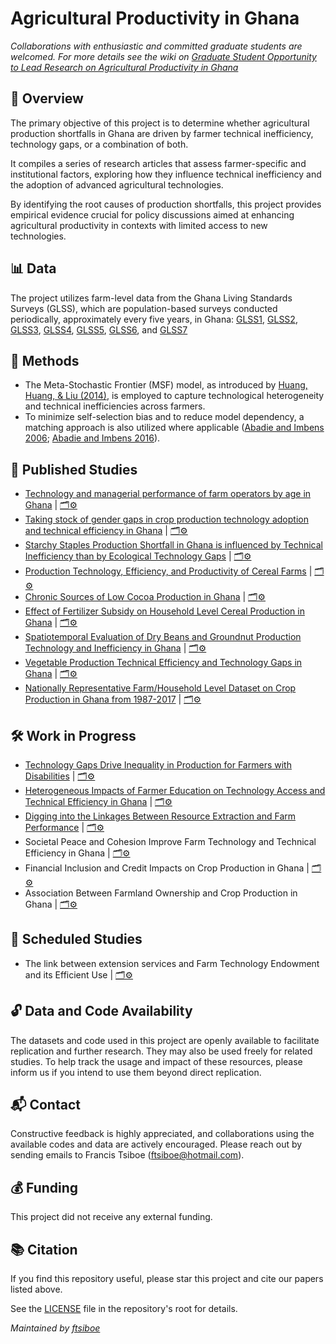 # Agricultural Productivity in Ghana

*Collaborations with enthusiastic and committed graduate students are welcomed. For more details see the wiki on [Graduate Student Opportunity to Lead Research on Agricultural Productivity in Ghana](https://github.com/ftsiboe/GH-Agric-Productivity-Lab/wiki/Graduate-Student-Opportunity-to-Lead-Research-on-Agricultural-Productivity-in-Ghana)*

## 📘 Overview
The primary objective of this project is to determine whether agricultural production shortfalls in Ghana are driven by farmer technical inefficiency, technology gaps, or a combination of both.

It compiles a series of research articles that assess farmer-specific and institutional factors, exploring how they influence technical inefficiency and the adoption of advanced agricultural technologies.

By identifying the root causes of production shortfalls, this project provides empirical evidence crucial for policy discussions aimed at enhancing agricultural productivity in contexts with limited access to new technologies.

## 📊 Data
The project utilizes farm-level data from the Ghana Living Standards Surveys (GLSS), which are population-based surveys conducted periodically, approximately every five years, in Ghana: [GLSS1](https://microdata.statsghana.gov.gh/index.php/catalog/7),  [GLSS2](https://microdata.statsghana.gov.gh/index.php/catalog/4), [GLSS3](https://microdata.statsghana.gov.gh/index.php/catalog/12), [GLSS4](https://microdata.statsghana.gov.gh/index.php/catalog/14), [GLSS5](https://microdata.statsghana.gov.gh/index.php/catalog/5), [GLSS6](https://microdata.statsghana.gov.gh/index.php/catalog/72), and [GLSS7](https://microdata.statsghana.gov.gh/index.php/catalog/97)

## 🧪 Methods
- The Meta-Stochastic Frontier (MSF) model, as introduced by [Huang, Huang, & Liu (2014)](https://doi.org/10.1007/s11123-014-0402-2), is employed to capture technological heterogeneity and technical inefficiencies across farmers.
- To minimize self-selection bias and to reduce model dependency, a matching approach is also utilized where applicable ([Abadie and Imbens 2006](https://doi.org/10.1111/j.1468-0262.2006.00655.x); [Abadie and Imbens 2016](https://doi.org/10.3982/ECTA11293)).

## 📄 Published Studies
* [Technology and managerial performance of farm operators by age in Ghana](https://doi.org/10.1007/s11123-023-00679-y)  | [🗂️⚙️](https://github.com/ftsiboe/GH-Agric-Productivity-Lab/blob/master/replications/legacy_studies/2023%20Technology%20and%20managerial%20performance%20of%20farm%20operators%20by%20age%20in%20Ghana.zip)
* [Taking stock of gender gaps in crop production technology adoption and technical efficiency in Ghana](https://doi.org/10.1080/03031853.2022.2150664) | [🗂️⚙️](https://github.com/ftsiboe/GH-Agric-Productivity-Lab/blob/master/replications/legacy_studies/2023%20Taking%20stock%20of%20gender%20gaps%20in%20crop%20production%20in%20Ghana.zip)
* [Starchy Staples Production Shortfall in Ghana is influenced by Technical Inefficiency than by Ecological Technology Gaps](https://doi.org/10.1371/journal.pone.0284780) | [🗂️⚙️](https://github.com/ftsiboe/GH-Agric-Productivity-Lab/blob/master/replications/legacy_studies/2023%20Starchy%20staples%20production%20shortfalls%20in%20Ghana.zip)
* [Production Technology, Efficiency, and Productivity of Cereal Farms](https://doi.org/10.1017/age.2022.16)  |  [🗂️⚙️](https://github.com/ftsiboe/GH-Agric-Productivity-Lab/blob/master/replications/legacy_studies/2022%20Production%20technology%20efficiency%20and%20productivity%20of%20cereal%20farms%20in%20Ghana.zip)
* [Chronic Sources of Low Cocoa Production in Ghana](https://doi.org/10.1017/age.2021.3) | [🗂️⚙️](https://github.com/ftsiboe/GH-Agric-Productivity-Lab/blob/master/replications/legacy_studies/2021%20Chronic%20Sources%20of%20Low%20Cocoa%20Production%20in%20Ghana.zip)
* [Effect of Fertilizer Subsidy on Household Level Cereal Production in Ghana](https://doi.org/10.1016/j.sciaf.2021.e00916) | [🗂️⚙️](https://github.com/ftsiboe/GH-Agric-Productivity-Lab/blob/master/replications/legacy_studies/2021%20Effect%20of%20fertilizer%20subsidy%20on%20household%20level%20cereal%20production%20in%20Ghana.zip)
* [Spatiotemporal Evaluation of Dry Beans and Groundnut Production Technology and Inefficiency in Ghana](https://ageconsearch.umn.edu/record/310316/?ln=en&v=pdf)  |  [🗂️⚙️](https://github.com/ftsiboe/GH-Agric-Productivity-Lab/blob/master/replications/legacy_studies/2021%20Dry%20Beans%20and%20Groundnut%20Production%20Technology%20and%20Inefficiency%20in%20Ghana.zip)
* [Vegetable Production Technical Efficiency and Technology Gaps in Ghana](https://ageconsearch.umn.edu/record/301046/?ln=en&v=pdf) | [🗂️⚙️](https://github.com/ftsiboe/GH-Agric-Productivity-Lab/blob/master/replications/legacy_studies/2019%20Vegetable%20Production%20Technical%20Efficiency%20and%20Technology%20Gaps%20in%20Ghana.zip)
* [Nationally Representative Farm/Household Level Dataset on Crop Production in Ghana from 1987-2017](http://dx.doi.org/10.2139/ssrn.4134518 ) | [🗂️⚙️](https://github.com/ftsiboe/GH-Agric-Productivity-Lab/blob/master/replications/legacy_studies/30%20Years%20of%20Crop%20Production%20in%20Ghana.zip)

## 🛠 Work in Progress
* [Technology Gaps Drive Inequality in Production for Farmers with Disabilities](https://github.com/ftsiboe/GH-Agric-Productivity-Lab/blob/master/replications/tech_inefficiency_disability/DisabilityAgricProdGapGhana_public_version.pdf) | [🗂️⚙️](https://github.com/ftsiboe/GH-Agric-Productivity-Lab/tree/master/replications/tech_inefficiency_disability)
* [Heterogeneous Impacts of Farmer Education on Technology Access and Technical Efficiency in Ghana](https://github.com/ftsiboe/GH-Agric-Productivity-Lab/tree/master/replications/tech_inefficiency_education#heterogeneous-impacts-of-farmer-education-on-technology-access-and-technical-efficiency-in-ghana) | [🗂️⚙️](https://github.com/ftsiboe/GH-Agric-Productivity-Lab/tree/master/replications/tech_inefficiency_education)
* [Digging into the Linkages Between Resource Extraction and Farm Performance](https://github.com/ftsiboe/GH-Agric-Productivity-Lab/tree/master/replications/tech_inefficiency_resource_extract#digging-into-the-linkages-between-resource-extraction-and-farm-performance) | [🗂️⚙️](https://github.com/ftsiboe/GH-Agric-Productivity-Lab/tree/master/replications/tech_inefficiency_resource_extract)
* Societal Peace and Cohesion Improve Farm Technology and Technical Efficiency in Ghana | [🗂️⚙️](https://github.com/ftsiboe/GH-Agric-Productivity-Lab/tree/master/replications/tech_inefficiency_conflict)
* Financial Inclusion and Credit Impacts on Crop Production in Ghana  | [🗂️⚙️](https://github.com/ftsiboe/GH-Agric-Productivity-Lab/tree/master/replications/tech_inefficiency_financial_inclusion)
* Association Between Farmland Ownership and Crop Production in Ghana | [🗂️⚙️](https://github.com/ftsiboe/GH-Agric-Productivity-Lab/tree/master/replications/tech_inefficiency_land_tenure)
  
## 📅 Scheduled Studies
* The link between extension services and Farm Technology Endowment and its Efficient Use | [🗂️⚙️](https://github.com/ftsiboe/GH-Agric-Productivity-Lab/tree/master/replications/tech_inefficiency_extension)
  
## 🔓 Data and Code Availability
The datasets and code used in this project are openly available to facilitate replication and further research. They may also be used freely for related studies. To help track the usage and impact of these resources, please inform us if you intend to use them beyond direct replication.

## 📬 Contact
Constructive feedback is highly appreciated, and collaborations using the available codes and data are actively encouraged. Please reach out by sending emails to Francis Tsiboe ([ftsiboe@hotmail.com](mailto:ftsiboe@hotmail.com)).

## 💰 Funding
This project did not receive any external funding.

## 📚 Citation
If you find this repository useful, please star this project and cite our papers listed above.

See the [LICENSE](../LICENSE) file in the repository's root for details.

*Maintained by [ftsiboe](https://github.com/ftsiboe)*
